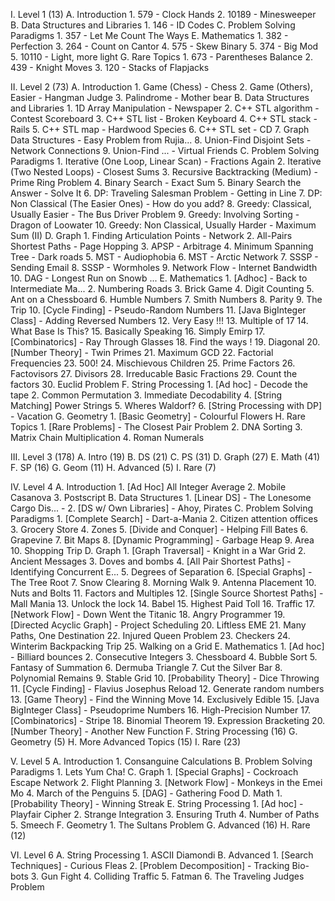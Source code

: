 I. Level 1 (13)
   A. Introduction
      1. 579 - Clock Hands
      2. 10189 - Minesweeper
   B. Data Structures and Libraries
      1. 146 - ID Codes
   C. Problem Solving Paradigms
      1. 357 - Let Me Count The Ways
   E. Mathematics
      1. 382 - Perfection
      3. 264 - Count on Cantor
      4. 575 - Skew Binary
      5. 374 - Big Mod
      5. 10110 - Light, more light
   G. Rare Topics
      1. 673 - Parentheses Balance
      2. 439 - Knight Moves
      3. 120 - Stacks of Flapjacks

II. Level 2 (73) 
    A. Introduction
       1. Game (Chess) - Chess
       2. Game (Others), Easier - Hangman Judge
       3. Palindrome - Mother bear
    B. Data Structures and Libraries
       1. 1D Array Manipulation - Newspaper
       2. C++ STL algorithm - Contest Scoreboard
       3. C++ STL list - Broken Keyboard
       4. C++ STL stack - Rails
       5. C++ STL map - Hardwood Species
       6. C++ STL set - CD
       7. Graph Data Structures - Easy Problem from Rujia...
       8. Union-Find Disjoint Sets - Network Connections
       9. Union-Find ... - Virtual Friends
    C. Problem Solving Paradigms
       1. Iterative (One Loop, Linear Scan) - Fractions Again
       2. Iterative (Two Nested Loops) - Closest Sums
       3. Recursive Backtracking (Medium) - Prime Ring Problem
       4. Binary Search - Exact Sum
       5. Binary Search the Answer - Solve It
       6. DP: Traveling Salesman Problem - Getting in Line
       7. DP: Non Classical (The Easier Ones) - How do you add?
       8. Greedy: Classical, Usually Easier - The Bus Driver Problem
       9. Greedy: Involving Sorting - Dragon of Loowater
       10. Greedy: Non Classical, Usually Harder - Maximum Sum (II)
    D. Graph
       1. Finding Articulation Points - Network
       2. All-Pairs Shortest Paths - Page Hopping
       3. APSP - Arbitrage
       4. Minimum Spanning Tree - Dark roads
       5. MST - Audiophobia
       6. MST - Arctic Network
       7. SSSP - Sending Email
       8. SSSP - Wormholes
       9. Network Flow - Internet Bandwidth
       10. DAG - Longest Run on Snowb ...
    E. Mathematics
       1. [Adhoc] - Back to Intermediate Ma...
       2. Numbering Roads
       3. Brick Game
       4. Digit Counting
       5. Ant on a Chessboard
       6. Humble Numbers
       7. Smith Numbers
       8. Parity
       9. The Trip
       10. [Cycle Finding] - Pseudo-Random Numbers
       11. [Java BigInteger Class] - Adding Reversed Numbers
       12. Very Easy !!!
       13. Multiple of 17
       14. What Base Is This?
       15. Basically Speaking
       16. Simply Emirp
       17. [Combinatorics] - Ray Through Glasses
       18. Find the ways !
       19. Diagonal
       20. [Number Theory] - Twin Primes
       21. Maximum GCD
       22. Factorial Frequencies
       23. 500!
       24. Mischievous Children
       25. Prime Factors
       26. Factovisors
       27. Divisors
       28. Irreducable Basic Fractions
       29. Count the factors
       30. Euclid Problem 
    F. String Processing 
       1. [Ad hoc] - Decode the tape
       2. Common Permutation
       3. Immediate Decodability
       4. [String Matching] Power Strings
       5. Wheres Waldorf?
       6. [String Processing with DP] - Vacation
    G. Geometry
       1. [Basic Geometry] - Colourful Flowers
    H. Rare Topics
       1. [Rare Problems] - The Closest Pair Problem
       2. DNA Sorting
       3. Matrix Chain Multiplication
       4. Roman Numerals

III. Level 3 (178)
    A. Intro (19)
    B. DS (21)
    C. PS (31)
    D. Graph (27)
    E. Math (41)
    F. SP (16)
    G. Geom (11)
    H. Advanced (5)
    I. Rare (7)

IV. Level 4
    A. Introduction 
       1. [Ad Hoc] All Integer Average
       2. Mobile Casanova
       3. Postscript
    B. Data Structures
       1. [Linear DS] - The Lonesome Cargo Dis... - 
       2. [DS w/ Own Libraries] - Ahoy, Pirates
    C. Problem Solving Paradigms 
       1. [Complete Search] - Dart-a-Mania
       2. Citizen attention offices
       3. Grocery Store
       4. Zones
       5. [Divide and Conquer] - Helping Fill Bates
       6. Grapevine
       7. Bit Maps
       8. [Dynamic Programming] - Garbage Heap
       9. Area
       10. Shopping Trip
    D. Graph
       1. [Graph Traversal] - Knight in a War Grid
       2. Ancient Messages
       3. Doves and bombs
       4. [All Pair Shortest Paths] - Identifying Concurrent E...
       5. Degrees of Separation
       6. [Special Graphs] - The Tree Root
       7. Snow Clearing
       8. Morning Walk
       9. Antenna Placement
       10. Nuts and Bolts
       11. Factors and Multiples
       12. [Single Source Shortest Paths] - Mall Mania
       13. Unlock the lock
       14. Babel
       15. Highest Paid Toll
       16. Traffic
       17. [Network Flow] - Down Went the Titanic
       18. Angry Programmer
       19. [Directed Acyclic Graph] - Project Scheduling
       20. Liftless EME
       21. Many Paths, One Destination
       22. Injured Queen Problem
       23. Checkers
       24. Winterim Backpacking Trip
       25. Walking on a Grid
    E. Mathematics
       1. [Ad hoc] - Billiard bounces
       2. Consecutive Integers
       3. Chessboard
       4. Bubble Sort
       5. Fantasy of Summation
       6. Dermuba Triangle
       7. Cut the Silver Bar
       8. Polynomial Remains
       9. Stable Grid
       10. [Probability Theory] - Dice Throwing
       11. [Cycle Finding] - Flavius Josephus Reload
       12. Generate random numbers
       13. [Game Theory] - Find the Winning Move
       14. Exclusively Edible 
       15. [Java BigInteger Class] - Pseudoprime Numbers
       16. High-Precision Number
       17. [Combinatorics] - Stripe
       18. Binomial Theorem
       19. Expression Bracketing
       20. [Number Theory] - Another New Function
    F. String Processing (16)
    G. Geometry (5)
    H. More Advanced Topics (15)
    I. Rare (23)

V. Level 5
   A. Introduction
      1. Consanguine Calculations
   B. Problem Solving Paradigms 
      1. Lets Yum Cha!
   C. Graph
      1. [Special Graphs] - Cockroach Escape Network
      2. Flight Planning
      3. [Network Flow] - Monkeys in the Emei Mo
      4. March of the Penguins
      5. [DAG] - Gathering Food
   D. Math 
      1. [Probability Theory] - Winning Streak
   E. String Processing
      1. [Ad hoc] - Playfair Cipher
      2. Strange Integration
      3. Ensuring Truth
      4. Number of Paths
      5. Smeech 
   F. Geometry 
      1. The Sultans Problem
   G. Advanced (16)
   H. Rare (12)

VI. Level 6
    A. String Processing 
       1. ASCII Diamondi
    B. Advanced 
       1. [Search Techniques] - Curious Fleas
       2. [Problem Decomposition] - Tracking Bio-bots
       3. Gun Fight
       4. Colliding Traffic
       5. Fatman
       6. The Traveling Judges Problem

